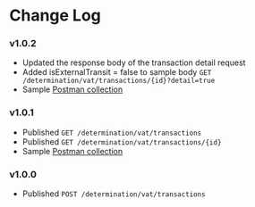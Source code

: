 # Change Log

### v1.0.2
* Updated the response body of the transaction detail request
* Added isExternalTransit = false to sample body
```GET /determination/vat/transactions/{id}?detail=true```
* Sample [Postman collection](Tax%20Agile%20-%20sample%20collection%20-%20v1.0.2.postman_collection.json)

### v1.0.1 
* Published ```GET /determination/vat/transactions```
* Published ```GET /determination/vat/transactions/{id}```
* Sample [Postman collection](Tax%20Agile%20-%20sample%20collection%20-%20v1.0.1.postman_collection.json)

### v1.0.0 
* Published ```POST /determination/vat/transactions```
